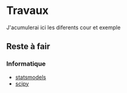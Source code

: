 # Travaux

J'acumulerai ici les diferents cour et exemple

## Reste à fair

### Informatique

- [statsmodels](https://www.statsmodels.org/)
- [scipy](https://www.scipy.org/)
